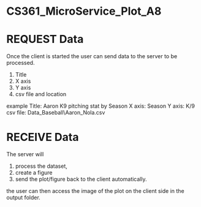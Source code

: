 ﻿# CS361_MicroService_Plot_A8
# REQUEST  Data
Once the client is started the user can send data to the server to be processed.
1. Title
2. X axis
3. Y axis
4. csv file and location

example
Title: Aaron K9 pitching stat by Season
X axis: Season
Y axis: K/9
csv file: Data_Baseball\Aaron_Nola.csv

# RECEIVE Data
The server will 
1. process the dataset, 
2. create a figure
3. send the plot/figure back to the client automatically.

the user can then access the image of the plot on the client side in the output folder.
